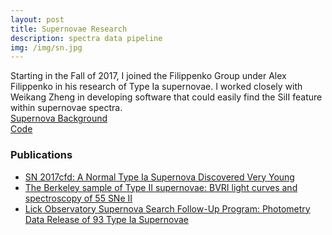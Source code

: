 ```yaml
---
layout: post
title: Supernovae Research
description: spectra data pipeline
img: /img/sn.jpg
---
```

Starting in the Fall of 2017, I joined the Filippenko Group under Alex Filippenko in his research of Type Ia supernovae. I worked closely with Weikang Zheng in developing software that could easily find the SiII feature within supernovae spectra.  
<a href="https://arxiv.org/pdf/1612.02725.pdf" target="_blank">Supernova Background</a>  
<a href="https://github.com/kevintang129/sn_spectra_public" target="_blank">Code</a>

### Publications
* <a href="https://arxiv.org/abs/1911.07734" target="_blank">SN 2017cfd: A Normal Type Ia Supernova Discovered Very Young </a>
* <a href="https://arxiv.org/abs/1909.13813" target="_blank">The Berkeley sample of Type II supernovae: BVRI light curves and spectroscopy of 55 SNe II </a>
* <a href="https://arxiv.org/abs/1909.11140" target="_blank">Lick Observatory Supernova Search Follow-Up Program: Photometry Data Release of 93 Type Ia Supernovae</a>
